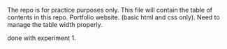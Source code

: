 The repo is for practice purposes only.
This file will contain the table of contents in this repo.
Portfolio website. (basic html and css only).
Need to manage the table width properly.

done with experiment 1.
